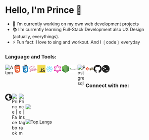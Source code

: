 # Hello, I'm Prince 👋

- 🔭 I’m currently working on my own web development projects
- 📚 I’m currently learning Full-Stack Development also UX Design (actually, everythings).
- ⚡ Fun fact: I love to sing and workout. And I ❲code❳ everyday

### Language and Tools:
<img align="left" alt="Atom" width="26px" src="https://github.com/haideralipunjabi/atom-icons/blob/master/svg/social_medium.svg" />
<img align="left" alt="HTML5" width="26px" src="https://raw.githubusercontent.com/github/explore/80688e429a7d4ef2fca1e82350fe8e3517d3494d/topics/html/html.png" />
<img align="left" alt="CSS3" width="26px" src="https://raw.githubusercontent.com/github/explore/80688e429a7d4ef2fca1e82350fe8e3517d3494d/topics/css/css.png" />
<img align="left" alt="Sass" width="26px" src="https://raw.githubusercontent.com/github/explore/80688e429a7d4ef2fca1e82350fe8e3517d3494d/topics/sass/sass.png" />
<img align="left" alt="JavaScript" width="26px" src="https://raw.githubusercontent.com/github/explore/80688e429a7d4ef2fca1e82350fe8e3517d3494d/topics/javascript/javascript.png" />
<img align="left" alt="React" width="26px" src="https://raw.githubusercontent.com/github/explore/80688e429a7d4ef2fca1e82350fe8e3517d3494d/topics/react/react.png" />
<img align="left" alt="GraphQL" width="26px" src="https://raw.githubusercontent.com/github/explore/80688e429a7d4ef2fca1e82350fe8e3517d3494d/topics/graphql/graphql.png" />
<img align="left" alt="Node.js" width="26px" src="https://raw.githubusercontent.com/github/explore/80688e429a7d4ef2fca1e82350fe8e3517d3494d/topics/nodejs/nodejs.png" />
<img align="left" alt="MongoDB" width="26px" src="https://raw.githubusercontent.com/github/explore/80688e429a7d4ef2fca1e82350fe8e3517d3494d/topics/mongodb/mongodb.png"/>
<img align="left" alt="Postgresql" width="26px" src="https://img.icons8.com/color/50/000000/postgreesql.png"/>
<img align="left" alt="Git" width="26px" src="https://raw.githubusercontent.com/github/explore/80688e429a7d4ef2fca1e82350fe8e3517d3494d/topics/git/git.png" />
<img align="left" alt="GitHub" width="26px" src="https://raw.githubusercontent.com/github/explore/78df643247d429f6cc873026c0622819ad797942/topics/github/github.png" />
<img align="left" alt="Terminal" width="26px" src="https://raw.githubusercontent.com/github/explore/80688e429a7d4ef2fca1e82350fe8e3517d3494d/topics/terminal/terminal.png" />

<br/>
<br/>

### Connect with me:
[<img align="left" alt="Prince" width="22px" src="https://raw.githubusercontent.com/iconic/open-iconic/master/svg/globe.svg" />][website]
[<img align="left" alt="Prince | Facebook" width="22px" src="https://cdn.jsdelivr.net/npm/simple-icons@v3/icons/facebook.svg" />][facebook]
[<img align="left" alt="Prince | Instagram" width="22px" src="https://cdn.jsdelivr.net/npm/simple-icons@v3/icons/instagram.svg" />][instagram]

<br/>
<br/>

<img align="left" src="https://github-readme-stats.vercel.app/api?username=PrinceSP&count_private=false&show_icons=true&hide_border=false&theme=cobalt" />

<br/>
<br/>

[![Top Langs](https://github-readme-stats.vercel.app/api/top-langs/?username=PrinceSP&layout=compact)](https://github.com/princesp/github-readme-stats)

[website]: https://princesp.github.io/prince-slandingpage
[instagram]: https://www.instagram.com/javascript_programmer
[facebook]: https://www.facebook.com/121034026a2603
